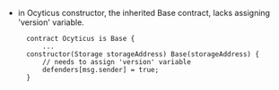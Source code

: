 - in Ocyticus constructor, the inherited Base contract, lacks assigning 'version' variable.

		contract Ocyticus is Base {
			...
		constructor(Storage storageAddress) Base(storageAddress) {
			// needs to assign 'version' variable
			defenders[msg.sender] = true;
		}
